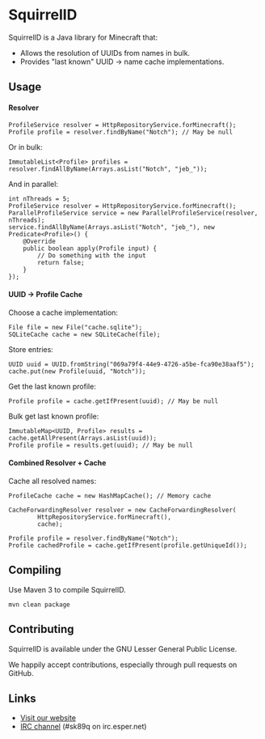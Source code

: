 SquirrelID
==========

SquirrelID is a Java library for Minecraft that:

* Allows the resolution of UUIDs from names in bulk.
* Provides "last known" UUID -> name cache implementations.

Usage
-----

#### Resolver

    ProfileService resolver = HttpRepositoryService.forMinecraft();
    Profile profile = resolver.findByName("Notch"); // May be null

Or in bulk:

	ImmutableList<Profile> profiles = resolver.findAllByName(Arrays.asList("Notch", "jeb_"));

And in parallel:

    int nThreads = 5;
	ProfileService resolver = HttpRepositoryService.forMinecraft();
    ParallelProfileService service = new ParallelProfileService(resolver, nThreads);
    service.findAllByName(Arrays.asList("Notch", "jeb_"), new Predicate<Profile>() {
        @Override
        public boolean apply(Profile input) {
            // Do something with the input
            return false;
        }
    });

#### UUID -> Profile Cache

Choose a cache implementation:

	File file = new File("cache.sqlite");
    SQLiteCache cache = new SQLiteCache(file);

Store entries:

	UUID uuid = UUID.fromString("069a79f4-44e9-4726-a5be-fca90e38aaf5");
    cache.put(new Profile(uuid, "Notch"));

Get the last known profile:

	Profile profile = cache.getIfPresent(uuid); // May be null

Bulk get last known profile:

	ImmutableMap<UUID, Profile> results = cache.getAllPresent(Arrays.asList(uuid));
    Profile profile = results.get(uuid); // May be null

#### Combined Resolver + Cache

Cache all resolved names:

    ProfileCache cache = new HashMapCache(); // Memory cache

    CacheForwardingResolver resolver = new CacheForwardingResolver(
            HttpRepositoryService.forMinecraft(),
            cache);

    Profile profile = resolver.findByName("Notch");
    Profile cachedProfile = cache.getIfPresent(profile.getUniqueId());

Compiling
---------

Use Maven 3 to compile SquirrelID.

    mvn clean package

Contributing
------------

SquirrelID is available under the GNU Lesser General Public License.

We happily accept contributions, especially through pull requests on GitHub.

Links
-----

* [Visit our website](http://www.enginehub.org/)
* [IRC channel](http://skq.me/irc/irc.esper.net/sk89q/) (#sk89q on irc.esper.net)